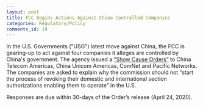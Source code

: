 ```yaml
---
layout: post
title: FCC Begins Actions Against China Controlled Companies
categories: Regulatory/Policy
comments_id: 19
---
```


In the U.S. Governments ("USG") latest move against China, the FCC is gearing-up to act against four companies it alleges are controlled by China's government. The agency issued a [“Show Cause Orders”](https://www.fcc.gov/document/fcc-scrutinizes-four-chinese-government-controlled-telecom-entities) to China Telecom Americas, China Unicom Americas, ComNet and Pacific Networks.  The companies are asked to explain why the commission should not “start the process of revoking their domestic and international section authorizations enabling them to operate” in the U.S.

Responses are due within 30-days of the Order’s release (April 24, 2020).
